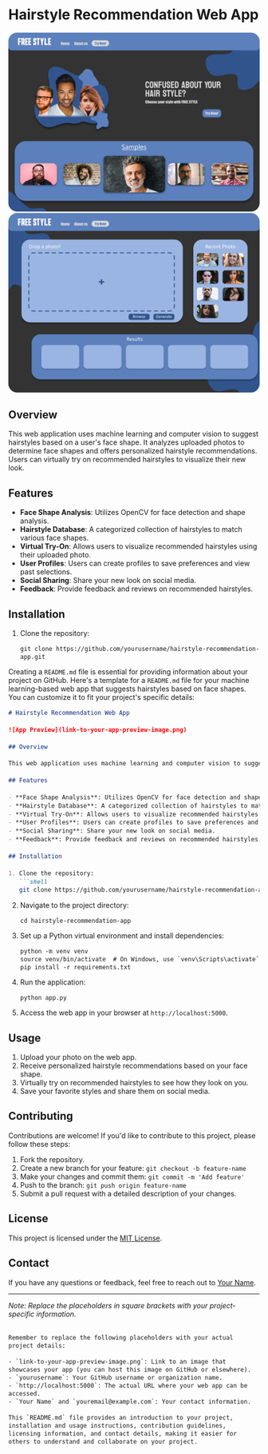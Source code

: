# Hairstyle Recommendation Web App

![App Preview](FreeStyle_main.png)
![App Preview](FreeStyle_function.png)

## Overview

This web application uses machine learning and computer vision to suggest hairstyles based on a user's face shape. It analyzes uploaded photos to determine face shapes and offers personalized hairstyle recommendations. Users can virtually try on recommended hairstyles to visualize their new look.

## Features

- **Face Shape Analysis**: Utilizes OpenCV for face detection and shape analysis.
- **Hairstyle Database**: A categorized collection of hairstyles to match various face shapes.
- **Virtual Try-On**: Allows users to visualize recommended hairstyles using their uploaded photo.
- **User Profiles**: Users can create profiles to save preferences and view past selections.
- **Social Sharing**: Share your new look on social media.
- **Feedback**: Provide feedback and reviews on recommended hairstyles.

## Installation

1. Clone the repository:
   ```shell
   git clone https://github.com/yourusername/hairstyle-recommendation-app.git
Creating a `README.md` file is essential for providing information about your project on GitHub. Here's a template for a `README.md` file for your machine learning-based web app that suggests hairstyles based on face shapes. You can customize it to fit your project's specific details:

```markdown
# Hairstyle Recommendation Web App

![App Preview](link-to-your-app-preview-image.png)

## Overview

This web application uses machine learning and computer vision to suggest hairstyles based on a user's face shape. It analyzes uploaded photos to determine face shapes and offers personalized hairstyle recommendations. Users can virtually try on recommended hairstyles to visualize their new look.

## Features

- **Face Shape Analysis**: Utilizes OpenCV for face detection and shape analysis.
- **Hairstyle Database**: A categorized collection of hairstyles to match various face shapes.
- **Virtual Try-On**: Allows users to visualize recommended hairstyles using their uploaded photo.
- **User Profiles**: Users can create profiles to save preferences and view past selections.
- **Social Sharing**: Share your new look on social media.
- **Feedback**: Provide feedback and reviews on recommended hairstyles.

## Installation

1. Clone the repository:
   ```shell
   git clone https://github.com/yourusername/hairstyle-recommendation-app.git
   ```

2. Navigate to the project directory:
   ```shell
   cd hairstyle-recommendation-app
   ```

3. Set up a Python virtual environment and install dependencies:
   ```shell
   python -m venv venv
   source venv/bin/activate  # On Windows, use `venv\Scripts\activate`
   pip install -r requirements.txt
   ```

4. Run the application:
   ```shell
   python app.py
   ```

5. Access the web app in your browser at `http://localhost:5000`.

## Usage

1. Upload your photo on the web app.
2. Receive personalized hairstyle recommendations based on your face shape.
3. Virtually try on recommended hairstyles to see how they look on you.
4. Save your favorite styles and share them on social media.

## Contributing

Contributions are welcome! If you'd like to contribute to this project, please follow these steps:

1. Fork the repository.
2. Create a new branch for your feature: `git checkout -b feature-name`
3. Make your changes and commit them: `git commit -m 'Add feature'`
4. Push to the branch: `git push origin feature-name`
5. Submit a pull request with a detailed description of your changes.

## License

This project is licensed under the [MIT License](LICENSE).

## Contact

If you have any questions or feedback, feel free to reach out to [Your Name](mailto:youremail@example.com).

---

*Note: Replace the placeholders in square brackets with your project-specific information.*
```

Remember to replace the following placeholders with your actual project details:

- `link-to-your-app-preview-image.png`: Link to an image that showcases your app (you can host this image on GitHub or elsewhere).
- `yourusername`: Your GitHub username or organization name.
- `http://localhost:5000`: The actual URL where your web app can be accessed.
- `Your Name` and `youremail@example.com`: Your contact information.

This `README.md` file provides an introduction to your project, installation and usage instructions, contribution guidelines, licensing information, and contact details, making it easier for others to understand and collaborate on your project.
